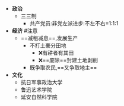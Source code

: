 - **政治**
	- 三三制
		- 共产党员:非党左派进步:不左不右=1:1:1
- **经济** #注意 
	- ==减租减息==,发展生产
		- 不打土豪分田地
			- ❌有耕者有其田
			- ❌==废除==封建土地剥削
		- 既争取农民,==又争取地主==
- **文化**
	- 抗日军事政治大学
	- 鲁迅艺术学院
	- 延安自然科学院